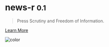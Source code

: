 # __news-r__ <small>0.1</small>

> Press Scrutiny and Freedom of Information.

[Learn More]()

![color](#f0f0f0)
